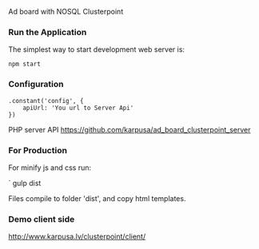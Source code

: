 Ad board with NOSQL Clusterpoint

### Run the Application

The simplest way to start development web server is:

`npm start`

### Configuration

```
.constant('config', {
    apiUrl: 'You url to Server Api'
})
```

PHP server API https://github.com/karpusa/ad_board_clusterpoint_server

### For Production

For minify js and css run:

` gulp dist

Files compile to folder 'dist', and copy html templates.

### Demo client side

http://www.karpusa.lv/clusterpoint/client/